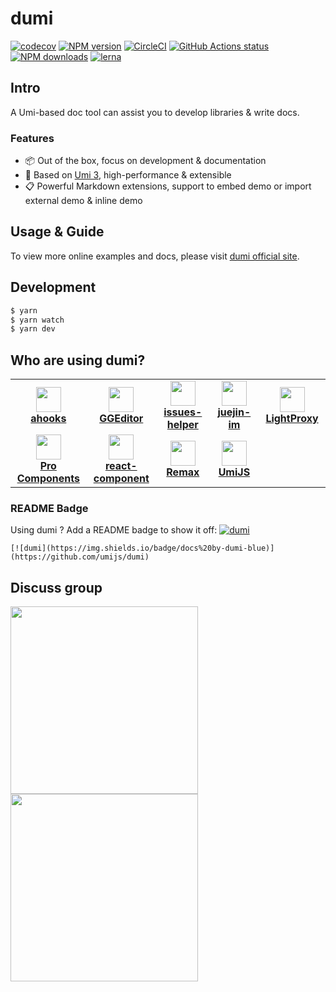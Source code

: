 # dumi

[![codecov](https://codecov.io/gh/umijs/dumi/branch/master/graph/badge.svg)](https://codecov.io/gh/umijs/dumi) [![NPM version](https://img.shields.io/npm/v/dumi.svg?style=flat)](https://npmjs.org/package/dumi) [![CircleCI](https://circleci.com/gh/umijs/dumi/tree/master.svg?style=svg)](https://circleci.com/gh/umijs/dumi/tree/master) [![GitHub Actions status](https://github.com/umijs/dumi/workflows/Node%20CI/badge.svg)](https://github.com/umijs/dumi) [![NPM downloads](http://img.shields.io/npm/dm/dumi.svg?style=flat)](https://npmjs.org/package/dumi) [![lerna](https://img.shields.io/badge/maintained%20with-lerna-cc00ff.svg)](https://lernajs.io/)

## Intro

A Umi-based doc tool can assist you to develop libraries & write docs.

### Features

- 📦 Out of the box, focus on development & documentation
- 🚀 Based on [Umi 3](https://umijs.org), high-performance & extensible
- 📋 Powerful Markdown extensions, support to embed demo or import external demo & inline demo

## Usage & Guide

To view more online examples and docs, please visit [dumi official site](https://d.umijs.org).

## Development

```bash
$ yarn
$ yarn watch
$ yarn dev
```

## Who are using dumi?

<table>
<tr>
<td width="160" align="center">
<a target="_blank" href="https://ahooks.js.org/">
  <img src="https://ahooks.js.org/logo.svg" height="40" />
  <br />
  <strong>ahooks</strong>
</a>
</td>
<td width="160" align="center">
<a target="_blank" href="https://ggeditor.com">
  <img src="https://img.alicdn.com/tfs/TB1FFA1CFP7gK0jSZFjXXc5aXXa-214-200.png" height="40" />
  <br />
  <strong>GGEditor</strong>
</a>
</td>
<td width="160" align="center">
<a target="_blank" href="https://actions-cool.github.io/issues-helper/">
  <img src="https://avatars1.githubusercontent.com/u/73879334?s=200&v=4" height="40" />
  <br />
  <strong>issues-helper</strong>
</a>
</td>
<td width="160" align="center">
<a target="_blank" href="https://juejin-im.github.io/open-source/">
  <img src="https://avatars3.githubusercontent.com/u/69633008?s=200&v=4" height="40" />
  <br />
  <strong>juejin-im</strong>
</a>
</td>
<td width="160" align="center">
<a target="_blank" href="https://lightproxy.org">
  <img src="https://user-images.githubusercontent.com/5436704/81533849-83e00f00-9399-11ea-943d-ac5fd4653906.png" height="40" />
  <br />
  <strong>LightProxy</strong>
</a>
</td>
</tr><tr>
<td width="160" align="center">
<a target="_blank" href="https://procomponents.ant.design/">
  <img src="https://gw.alipayobjects.com/zos/rmsportal/KDpgvguMpGfqaHPjicRK.svg" height="40" />
  <br />
  <strong>Pro Components</strong>
</a>
</td>
<td width="160" align="center">
<a target="_blank" href="https://github.com/react-component">
  <img src="https://avatars3.githubusercontent.com/u/9441414?s=200&v=4" height="40" />
  <br />
  <strong>react-component</strong>
</a>
</td>
<td width="160" align="center">
<a target="_blank" href="https://remaxjs.org">
  <img src="https://gw.alipayobjects.com/mdn/rms_b5fcc5/afts/img/A*1NHAQYduQiQAAAAAAAAAAABkARQnAQ" height="40" />
  <br />
  <strong>Remax</strong>
</a>
</td>
<td width="160" align="center">
<a target="_blank" href="https://umijs.org">
  <img src="https://gw.alipayobjects.com/zos/bmw-prod/598d14af-4f1c-497d-b579-5ac42cd4dd1f/k7bjua9c_w132_h130.png" height="40" />
  <br />
  <strong>UmiJS</strong>
</a>
</td>
<td width="160" align="center"></td>
</tr>
</table>

### README Badge

Using dumi ? Add a README badge to show it off: [![dumi](https://img.shields.io/badge/docs%20by-dumi-blue)](https://github.com/umijs/dumi)

```
[![dumi](https://img.shields.io/badge/docs%20by-dumi-blue)](https://github.com/umijs/dumi)
```

## Discuss group

<div>
  <img src="https://gw.alipayobjects.com/zos/bmw-prod/881c4596-a6cc-4f69-be8d-f94c4e02e058/k7ttshpq_w1004_h1346.jpeg" width="300" />
  <img src="https://gw.alipayobjects.com/zos/bmw-prod/c18bc2a5-719a-48ca-b225-c79ef88bfb43/k7m10ymd_w1004_h1346.jpeg" width="300" />
</div>
